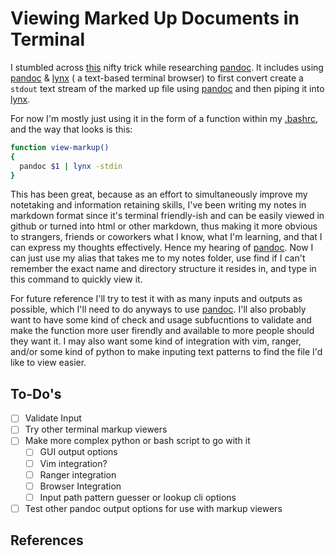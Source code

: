 # Viewing Marked Up Documents in Terminal
I stumbled across [this][md-view-snippet] nifty trick while researching [pandoc][pandoc-github]. It includes using [pandoc][pandoc-github] & [lynx][lynx-github] ( a text-based terminal browser) to first convert create a `stdout` text stream of the marked up file using [pandoc][pandoc-github] and then piping it into [lynx][lynx-github].

For now I'm mostly just using it in the form of a function within my [.bashrc][bashrc], and the way that looks is this:

```sh
function view-markup()
{
  pandoc $1 | lynx -stdin
}
```

This has been great, because as an effort to simultaneously improve my notetaking and information retaining skills, I've been writing my notes in markdown format since it's terminal friendly-ish and can be easily viewed in github or turned into html or other markdown, thus making it more obvious to strangers, friends or coworkers what I know, what I'm learning, and that I can express my thoughts effectively. Hence my hearing of [pandoc][pandoc-github]. Now I can just use my alias that takes me to my notes folder, use find if I can't remember the exact name and directory structure it resides in, and type in this command to quickly view it.

For future reference I'll try to test it with as many inputs and outputs as possible, which I'll need to do anyways to use [pandoc][pandoc-github]. I'll also probably want to have some kind of check and usage subfucntions to validate and make the function more user firendly and available to more people should they want it. I may also want some kind of integration with vim, ranger, and/or some kind of python to make inputing text patterns to find the file I'd like to view easier.

## To-Do's
- [ ] Validate Input
- [ ] Try other terminal markup viewers
- [ ] Make more complex python or bash script to go with it
  - [ ] GUI output options
  - [ ] Vim integration?
  - [ ] Ranger integration
  - [ ] Browser Integration
  - [ ] Input path pattern guesser or lookup cli options
- [ ] Test other pandoc output options for use with markup viewers

## References
[pandoc-github]: https://github.com/jgm/pandoc "Github repo for pandoc"
[lynx-github]: https://github.com/lynx/lynx "Github repo for lynx"
[md-view-snippet]: https://github.com/jgm/pandoc "Great snippet using pandoc & lynx to view docs in terminal"
[bashrc]: https://github.com/marcus-grant/mybash "My .bashrc configuration file repo"

